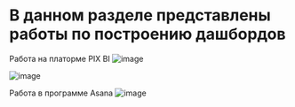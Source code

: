 # В данном разделе представлены работы по построению дашбордов
Работа на платорме PIX BI
![image](https://github.com/IvanovaNadezda/BI--/assets/92124601/fc9fd3ab-f223-4ecb-b937-0bdb5d40ee7e)

![image](https://github.com/IvanovaNadezda/BI--/assets/92124601/e6aeba5a-9379-46bb-a377-5b14b391c9b7)

Работа в программе Asana
![image](https://github.com/IvanovaNadezda/BI--/assets/92124601/4376ac8c-ea46-4dfc-937e-6bcf1f169466)


